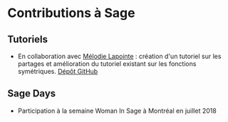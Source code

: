 # Contributions à Sage

## Tutoriels 

  * En collaboration avec [Mélodie Lapointe](https://lapointemelodie.github.io/) : 
     création d'un tutoriel sur les partages
     et amélioration du tutoriel existant sur les fonctions symétriques. 
     [Dépôt GitHub](https://github.com/sagemath/more-sagemath-tutorials)
     
## Sage Days

  * Participation à la semaine Woman In Sage à Montréal en juillet 2018
